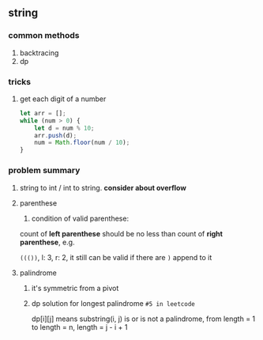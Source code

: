 ## string

### common methods

1. backtracing
2. dp

### tricks

1. get each digit of a number

    ```js
    let arr = [];
    while (num > 0) {
        let d = num % 10;
        arr.push(d);
        num = Math.floor(num / 10);
    }
    ```

### problem summary

1. string to int / int to string. **consider about overflow**
2. parenthese
    1. condition of valid parenthese: 
    
    count of **left parenthese** should be no less than count of **right parenthese**, e.g.

    `((())`, l: 3, r: 2, it still can be valid if there are `)` append to it
3. palindrome
    1. it's symmetric from a pivot
    2. dp solution for longest palindrome `#5 in leetcode`
    
        dp[i][j] means substring(i, j) is or is not a palindrome, from length = 1 to length = n, length = j - i + 1